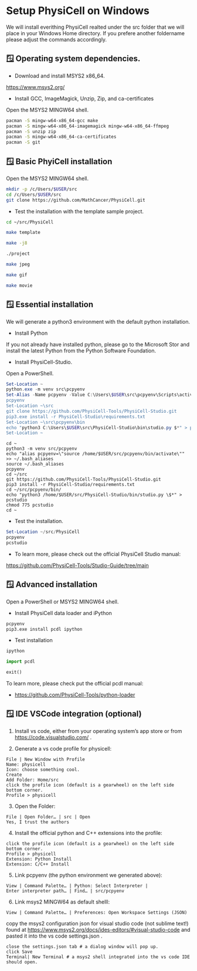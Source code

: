 # Setup PhysiCell on Windows

We will install everithing PhysiCell realted under the src folder that we will place in your Windows Home directory.
If you prefere another foldername please adjust the commands accordingly.

## &#x1FA9F; Operating system dependencies.

+ Download and install MSYS2 x86_64.

https://www.msys2.org/

+ Install GCC, ImageMagick, Unzip, Zip, and ca-certificates

Open the MSYS2 MINGW64 shell.

```bash
pacman -S mingw-w64-x86_64-gcc make
pacman -S mingw-w64-x86_64-imagemagick mingw-w64-x86_64-ffmpeg
pacman -S unzip zip
pacman -S mingw-w64-x86_64-ca-certificates
pacman -S git
```


## &#x1FA9F; Basic PhyiCell installation

Open the MSYS2 MINGW64 shell.

```bash
mkdir -p /c/Users/$USER/src
cd /c/Users/$USER/src
git clone https://github.com/MathCancer/PhysiCell.git
```

+ Test the installation with the template sample project.

```bash
cd ~/src/PhysiCell
```
```bash
make template
```
```bash
make -j8
```
```bash
./project
```
```bash
make jpeg
```
```bash
make gif
```
```bash
make movie
```


## &#x1FA9F; Essential installation

We will generate a python3 environment with the default python installation.

+ Install Python

If you not already have installed python, please go to the Microsoft Stor and install the latest Python from the Python Software Foundation.

+ Install PhysiCell-Studio.

Open a PowerShell.

```powershell
Set-Location ~
python.exe -m venv src\pcpyenv
Set-Alias -Name pcpyenv -Value C:\Users\$USER\src\pcpyenv\Scripts\activate"
pcpyenv
Set-Location ~\src
git clone https://github.com/PhysiCell-Tools/PhysiCell-Studio.git
pip3.exe install -r PhysiCell-Studio\requirements.txt
Set-Location ~\src\pcpyenv\bin
echo "python3 C:\Users\$USER\src\PhysiCell-Studio\bin\studio.py $*" > pcstudio.exe
Set-Location ~
```

```
cd ~
python3 -m venv src/pcpyenv
echo "alias pcpyenv=\"source /home/$USER/src/pcpyenv/bin/activate\"" >> ~/.bash_aliases
source ~/.bash_aliases
pcpyenv
cd ~/src
git https://github.com/PhysiCell-Tools/PhysiCell-Studio.git
pip3 install -r PhysiCell-Studio/requirements.txt
cd ~/src/pcpyenv/bin/
echo "python3 /home/$USER/src/PhysiCell-Studio/bin/studio.py \$*" > pcstudio
chmod 775 pcstudio
cd ~
```

+ Test the installation.

```powershell
Set-Location ~/src/PhysiCell
pcpyenv
pcstudio
```

+ To learn more, please check out the official PhysiCell Studio manual:

https://github.com/PhysiCell-Tools/Studio-Guide/tree/main



## &#x1FA9F; Advanced installation

Open a PowerShell or MSYS2 MINGW64 shell.

+ Install PhysiCell data loader and iPython

```bash
pcpyenv
pip3.exe install pcdl ipython
```
+ Test installation

```bash
ipython
```
```python
import pcdl
```
```python
exit()
```

To learn more, please check put the official pcdl manual:

+ https://github.com/PhysiCell-Tools/python-loader



## &#x1FA9F; IDE VSCode integration (optional)

1. Install vs code, either from your operating system’s app store or from https://code.visualstudio.com/ .

2. Generate a vs code profile for physicell:

```
File | New Window with Profile
Name: physicell
Icon: choose something cool.
Create
Add Folder: Home/src
click the profile icon (default is a gearwheel) on the left side bottom corner.
Profile > physicell
```

3. Open the Folder:

```
File | Open Folder… | src | Open
Yes, I trust the authors
```

4. Install the official python and C++ extensions into the profile:

```
click the profile icon (default is a gearwheel) on the left side bottom corner.
Profile > physicell
Extension: Python Install
Extension: C/C++ Install
```

5. Link pcpyenv (the python environment we generated above):

```
View | Command Palette… | Python: Select Interpreter |
Enter interpreter path… | Find… | src/pcpyenv
```

6. Link msys2 MINGW64 as default shelll:

```
View | Command Palette… | Preferences: Open Workspace Settings (JSON)
```

copy the msys2 configuration json for visual studio code (not sublime text!) found at  https://www.msys2.org/docs/ides-editors/#visual-studio-code and pasted it into the vs code settings.json .

```
close the settings.json tab # a dialog window will pop up.
click Save
Terminal| New Terminal # a msys2 shell integrated into the vs code IDE should open.
```
